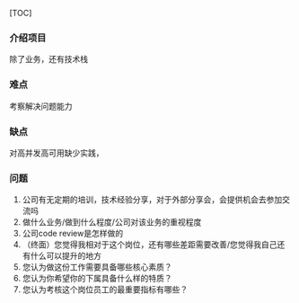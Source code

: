 [TOC]

### 介绍项目

除了业务，还有技术栈



### 难点

考察解决问题能力



### 缺点

对高并发高可用缺少实践，

### 问题

1. 公司有无定期的培训，技术经验分享，对于外部分享会，会提供机会去参加交流吗
2. 做什么业务/做到什么程度/公司对该业务的重视程度
3. 公司code review是怎样做的
4. （终面）您觉得我相对于这个岗位，还有哪些差距需要改善/您觉得我自己还有什么可以提升的地方
5. 您认为做这份工作需要具备哪些核心素质？
6. 您认为你希望你的下属具备什么样的特质？
7. 您认为考核这个岗位员工的最重要指标有哪些？